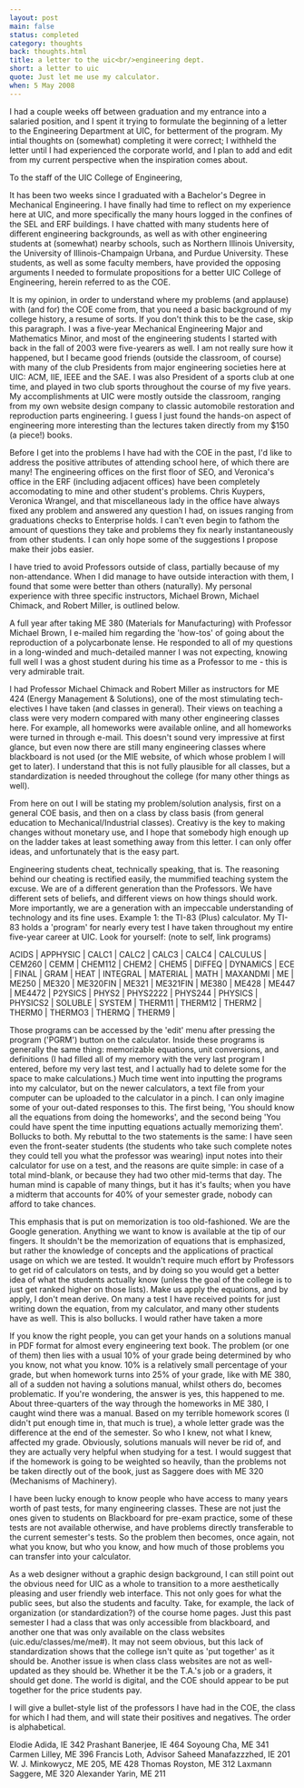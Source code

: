 ```yaml
---
layout: post
main: false
status: completed
category: thoughts
back: thoughts.html
title: a letter to the uic<br/>engineering dept.
short: a letter to uic
quote: Just let me use my calculator.
when: 5 May 2008
---
```


I had a couple weeks off between graduation and my entrance into a salaried position, and I spent it trying to formulate the beginning of a letter to the Engineering Department at UIC, for betterment of the program. My intial thoughts on (somewhat) completing it were correct; I withheld the letter until I had experienced the corporate world, and I plan to add and edit from my current perspective when the inspiration comes about.

To the staff of the UIC College of Engineering,

It has been two weeks since I graduated with a Bachelor's Degree in Mechanical Engineering. I have finally had time to reflect on my experience here at UIC, and more specifically the many hours logged in the confines of the SEL and ERF buildings. I have chatted with many students here of different engineering backgrounds, as well as with other engineering students at (somewhat) nearby schools, such as Northern Illinois University, the University of Illinois-Champaign Urbana, and Purdue University. These students, as well as some faculty members, have provided the opposing arguments I needed to formulate propositions for a better UIC College of Engineering, herein referred to as the COE.

It is my opinion, in order to understand where my problems (and applause) with (and for) the COE come from, that you need a basic background of my college history, a resume of sorts. If you don't think this to be the case, skip this paragraph. I was a five-year Mechanical Engineering Major and Mathematics Minor, and most of the engineering students I started with back in the fall of 2003 were five-yearers as well. I am not really sure how it happened, but I became good friends (outside the classroom, of course) with many of the club Presidents from major engineering societies here at UIC: ACM, IIE, IEEE and the SAE. I was also President of a sports club at one time, and played in two club sports throughout the course of my five years. My accomplishments at UIC were mostly outside the classroom, ranging from my own website design company to classic automobile restoration and reproduction parts engineering. I guess I just found the hands-on aspect of engineering more interesting than the lectures taken directly from my $150 (a piece!) books.

Before I get into the problems I have had with the COE in the past, I'd like to address the positive attributes of attending school here, of which there are many! The engineering offices on the first floor of SEO, and Veronica's office in the ERF (including adjacent offices) have been completely accomodating to mine and other student's problems. Chris Kuypers, Veronica Wrangel, and that miscellaneous lady in the office have always fixed any problem and answered any question I had, on issues ranging from graduations checks to Enterprise holds. I can't even begin to fathom the amount of questions they take and problems they fix nearly instantaneously from other students. I can only hope some of the suggestions I propose make their jobs easier.

I have tried to avoid Professors outside of class, partially because of my non-attendance. When I did manage to have outside interaction with them, I found that some were better than others (naturally). My personal experience with three specific instructors, Michael Brown, Michael Chimack, and Robert Miller, is outlined below. 

A full year after taking ME 380 (Materials for Manufacturing) with Professor Michael Brown, I e-mailed him regarding the 'how-tos' of going about the reproduction of a polycarbonate lense. He responded to all of my questions in a long-winded and much-detailed manner I was not expecting, knowing full well I was a ghost student during his time as a Professor to me - this is very admirable trait.

I had Professor Michael Chimack and Robert Miller as instructors for ME 424 (Energy Management & Solutions), one of the most stimulating tech-electives I have taken (and classes in general). Their views on teaching a class were very modern compared with many other engineering classes here. For example, all homeworks were available online, and all homeworks were turned in through e-mail. This doesn't sound very impressive at first glance, but even now there are still many engineering classes where blackboard is not used (or the MIE website, of which whose problem I will get to later). I understand that this is not fully plausible for all classes, but a standardization is needed throughout the college (for many other things as well).

From here on out I will be stating my problem/solution analysis, first on a general COE basis, and then on a class by class basis (from general education to Mechanical/Industrial classes). Creativy is the key to making changes without monetary use, and I hope that somebody high enough up on the ladder takes at least something away from this letter. I can only offer ideas, and unfortunately that is the easy part.

Engineering students cheat, technically speaking, that is. The reasoning behind our cheating is rectified easily, the mummified teaching system the excuse. We are of a different generation than the Professors. We have different sets of beliefs, and different views on how things should work. More importantly, we are a generation with an impeccable understanding of technology and its fine uses. Example 1: the TI-83 (Plus) calculator. My TI-83 holds a 'program' for nearly every test I have taken throughout my entire five-year career at UIC. Look for yourself: (note to self, link programs)


ACIDS | APPHYSIC | CALC1 | CALC2 | CALC3 | CALC4 | CALCULUS | CEM260 | CEMM | CHEM112 | CHEM2 | CHEM5 | DIFFEQ | DYNAMICS | ECE | FINAL | GRAM | HEAT | INTEGRAL | MATERIAL | MATH | MAXANDMI | ME | ME250 | ME320 | ME320FIN | ME321 | ME321FIN | ME380 | ME428 | ME447 | ME4472 | P2YSICS | PHYS2 | PHYS2222 | PHYS244 | PHYSICS | PHYSICS2 | SOLUBLE | SYSTEM | THERM11 | THERM12 | THERM2 | THERM0 | THERMO3 | THERMQ | THERM9 |


Those programs can be accessed by the 'edit' menu after pressing the program ('PGRM') button on the calculator. Inside these programs is generally the same thing: memorizable equations, unit conversions, and definitions (I had filled all of my memory with the very last program I entered, before my very last test, and I actually had to delete some for the space to make calculations.) Much time went into inputting the programs into my calculator, but on the newer calculators, a text file from your computer can be uploaded to the calculator in a pinch. I can only imagine some of your out-dated responses to this. The first being, 'You should know all the equations from doing the homeworks', and the second being 'You could have spent the time inputting equations actually memorizing them'. Bollucks to both. My rebuttal to the two statements is the same: I have seen even the front-seater students (the students who take such complete notes they could tell you what the professor was wearing) input notes into their calculator for use on a test, and the reasons are quite simple: in case of a total mind-blank, or because they had two other mid-terms that day. The human mind is capable of many things, but it has it's faults; when you have a midterm that accounts for 40% of your semester grade, nobody can afford to take chances.

This emphasis that is put on memorization is too old-fashioned. We are the Google generation. Anything we want to know is available at the tip of our fingers. It shouldn't be the memorization of equations that is emphasized, but rather the knowledge of concepts and the applications of practical usage on which we are tested. It wouldn't require much effort by Professors to get rid of calculators on tests, and by doing so you would get a better idea of what the students actually know (unless the goal of the college is to just get ranked higher on those lists). Make us apply the equations, and by apply, I don't mean derive. On many a test I have received points for just writing down the equation, from my calculator, and many other students have as well. This is also bollucks. I would rather have taken a more 

If you know the right people, you can get your hands on a solutions manual in PDF format for almost every engineering text book. The problem (or one of them) then lies with a usual 10% of your grade being determined by who you know, not what you know. 10% is a relatively small percentage of your grade, but when homework turns into 25% of your grade, like with ME 380, all of a sudden not having a solutions manual, whilst others do, becomes problematic. If you're wondering, the answer is yes, this happened to me. About three-quarters of the way through the homeworks in ME 380, I caught wind there was a manual. Based on my terrible homework scores (I didn't put enough time in, that much is true), a whole letter grade was the difference at the end of the semester. So who I knew, not what I knew, affected my grade. Obviously, solutions manuals will never be rid of, and they are actually very helpful when studying for a test. I would suggest that if the homework is going to be weighted so heavily, than the problems not be taken directly out of the book, just as Saggere does with ME 320 (Mechanisms of Machinery).

I have been lucky enough to know people who have access to many years worth of past tests, for many engineering classes. These are not just the ones given to students on Blackboard for pre-exam practice, some of these tests are not available otherwise, and have problems directly transferable to the current semester's tests. So the problem then becomes, once again, not what you know, but who you know, and how much of those problems you can transfer into your calculator. 

As a web designer without a graphic design background, I can still point out the obvious need for UIC as a whole to transition to a more aesthetically pleasing and user friendly web interface. This not only goes for what the public sees, but also the students and faculty. Take, for example, the lack of organization (or standardization?) of the course home pages. Just this past semester I had a class that was only accessible from blackboard, and another one that was only available on the class websites (uic.edu/classes/me/me#). It may not seem obvious, but this lack of standardization shows that the college isn't quite as 'put together' as it should be. Another issue is when class class websites are not as well-updated as they should be. Whether it be the T.A.'s job or a graders, it should get done. The world is digital, and the COE should appear to be put together for the price students pay.

I will give a bullet-style list of the professors I have had in the COE, the class for which I had them, and will state their positives and negatives. The order is alphabetical.

Elodie Adida, IE 342
Prashant Banerjee, IE 464
Soyoung Cha, ME 341
Carmen Lilley, ME 396
Francis Loth, Advisor
Saheed Manafazzzhed, IE 201
W. J. Minkowycz, ME 205, ME 428
Thomas Royston, ME 312
Laxmann Saggere, ME 320
Alexander Yarin, ME 211